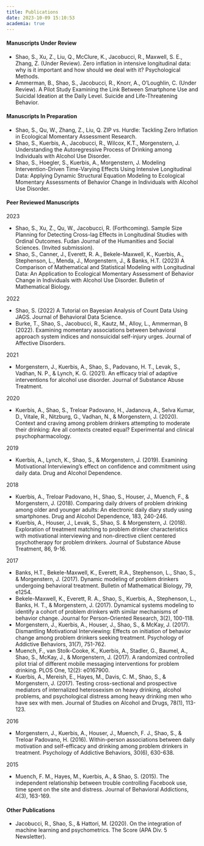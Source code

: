 ```yaml
---
title: Publications
date: 2023-10-09 15:10:53
academia: true
---
```


#### Manuscripts Under Review

- Shao, S., Xu, Z., Liu, Q., McClure, K., Jacobucci, R., Maxwell, S. E., Zhang, Z. (Under Review). Zero inflation in intensive longitudinal data: why is it important and how should we deal with it? Psychological Methods.
- Ammerman, B., Shao, S., Jacobucci, R., Knorr, A., O’Loughlin, C. (Under Review). A Pilot Study Examining the Link Between Smartphone Use and Suicidal Ideation at the Daily Level. Suicide and Life-Threatening Behavior. 

#### Manuscripts In Preparation

- Shao, S., Qu, W., Zhang, Z., Liu, Q. ZIP vs. Hurdle: Tackling Zero Inflation in Ecological Momentary Assessment Research.
- Shao, S., Kuerbis, A., Jacobucci, R., Wilcox, K.T., Morgenstern, J. Understanding the Autoregressive Process of Drinking among Individuals with Alcohol Use Disorder.
- Shao, S., Hoegler, S., Kuerbis, A., Morgenstern, J. Modeling Intervention-Driven Time-Varying Effects Using Intensive Longitudinal Data: Applying Dynamic Structural Equation Modeling to Ecological Momentary Assessments of Behavior Change in Individuals with Alcohol Use Disorder.

#### Peer Reviewed Manuscripts

2023	

- Shao, S., Xu, Z., Qu, W., Jacobucci, R. (Forthcoming). Sample Size Planning for Detecting Cross-lag Effects in Longitudinal Studies with Ordinal Outcomes. Fudan Journal of the Humanities and Social Sciences. (Invited submission).
- Shao, S., Canner, J., Everett, R. A., Bekele-Maxwell, K., Kuerbis, A., Stephenson, L., Menda, J., Morgenstern, J., & Banks, H.T. (2023) A Comparison of Mathematical and Statistical Modeling with Longitudinal Data: An Application to Ecological Momentary Assessment of Behavior Change in Individuals with Alcohol Use Disorder. Bulletin of Mathematical Biology.
	
2022	

- Shao, S. (2022) A Tutorial on Bayesian Analysis of Count Data Using JAGS. Journal of Behavioral Data Science.
- Burke, T., Shao, S., Jacobucci, R., Kautz, M., Alloy, L., Ammerman, B (2022). Examining momentary associations between behavioral approach system indices and nonsuicidal self-injury urges. Journal of Affective Disorders.

2021	

- Morgenstern, J., Kuerbis, A., Shao, S., Padovano, H. T., Levak, S., Vadhan, N. P., & Lynch, K. G. (2021). An efficacy trial of adaptive interventions for alcohol use disorder. Journal of Substance Abuse Treatment.

2020	

- Kuerbis, A., Shao, S., Treloar Padovano, H., Jadanova, A., Selva Kumar, D., Vitale, R., Nitzburg, G., Vadhan, N., & Morgenstern, J. (2020). Context and craving among problem drinkers attempting to moderate their drinking: Are all contexts created equal? Experimental and clinical psychopharmacology.

2019	

- Kuerbis, A., Lynch, K., Shao, S., & Morgenstern, J. (2019). Examining Motivational Interviewing’s effect on confidence and commitment using daily data. Drug and Alcohol Dependence.

2018	

- Kuerbis, A., Treloar Padovano, H., Shao, S., Houser, J., Muench, F., & Morgenstern, J. (2018). Comparing daily drivers of problem drinking among older and younger adults: An electronic daily diary study using smartphones. Drug and Alcohol Dependence, 183, 240-246.
- Kuerbis, A., Houser, J., Levak, S., Shao, S. & Morgenstern, J. (2018). Exploration of treatment matching to problem drinker characteristics with motivational interviewing and non-directive client centered psychotherapy for problem drinkers. Journal of Substance Abuse Treatment, 86, 9-16.

2017 	

- Banks, H.T., Bekele-Maxwell, K., Everett, R.A., Stephenson, L., Shao, S., & Morgenstern, J. (2017). Dynamic modeling of problem drinkers undergoing behavioral treatment. Bulletin of Mathematical Biology, 79, e1254.
- Bekele-Maxwell, K., Everett, R. A., Shao, S., Kuerbis, A., Stephenson, L., Banks, H. T., & Morgenstern, J. (2017). Dynamical systems modeling to identify a cohort of problem drinkers with similar mechanisms of behavior change. Journal for Person-Oriented Research, 3(2), 100-118.
- Morgenstern, J., Kuerbis, A., Houser, J., Shao, S., & McKay, J. (2017). Dismantling Motivational Interviewing: Effects on initiation of behavior change among problem drinkers seeking treatment. Psychology of Addictive Behaviors, 31(7), 751-762.
- Muench, F., van Stolk-Cooke, K., Kuerbis, A., Stadler, G., Baumel, A., Shao, S., McKay, J., & Morgenstern, J. (2017). A randomized controlled pilot trial of different mobile messaging interventions for problem drinking. PLOS One, 12(2): e0167900.
- Kuerbis, A., Mereish, E., Hayes, M., Davis, C. M., Shao, S., & Morgenstern, J. (2017). Testing cross-sectional and prospective mediators of internalized heterosexism on heavy drinking, alcohol problems, and psychological distress among heavy drinking men who have sex with men. Journal of Studies on Alcohol and Drugs, 78(1), 113-123.

2016	

- Morgenstern, J., Kuerbis, A., Houser, J., Muench, F. J., Shao, S., & Treloar Padovano, H. (2016). Within-person associations between daily motivation and self-efficacy and drinking among problem drinkers in treatment. Psychology of Addictive Behaviors, 30(6), 630-638.

2015	

- Muench, F. M., Hayes, M., Kuerbis, A., & Shao, S. (2015). The independent relationship between trouble controlling Facebook use, time spent on the site and distress. Journal of Behavioral Addictions, 4(3), 163-169.

#### Other Publications

- Jacobucci, R., Shao, S., & Hattori, M. (2020). On the integration of machine learning and psychometrics. The Score (APA Div. 5 Newsletter).